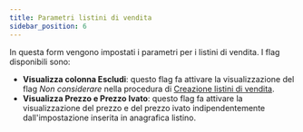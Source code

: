 ```yaml
---
title: Parametri listini di vendita
sidebar_position: 6
---
```


In questa form vengono impostati i parametri per i listini di vendita. I flag disponibili sono:       
- **Visualizza colonna Escludi**: questo flag fa attivare la visualizzazione del flag *Non considerare* nella procedura di [Creazione listini di vendita](/docs/sales/sales-price-list/procedures/price-list-creation).        
- **Visualizza Prezzo e Prezzo Ivato**: questo flag fa attivare la visualizzazione del prezzo e del prezzo ivato indipendentemente dall'impostazione inserita in anagrafica listino. 